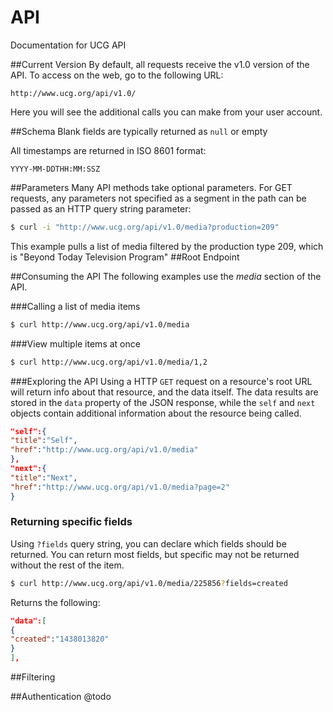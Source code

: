 # API
Documentation for UCG API

##Current Version
By default, all requests receive the v1.0 version of the API.
To access on the web, go to the following URL: 
```
http://www.ucg.org/api/v1.0/
```
Here you will see the additional calls you can make from your user account.

##Schema
Blank fields are typically returned as ```null``` or empty

All timestamps are returned in ISO 8601 format:
```
YYYY-MM-DDTHH:MM:SSZ
```

##Parameters
Many API methods take optional parameters. For GET requests, any parameters not specified as a segment in the path can be passed as an HTTP query string parameter:
```bash
$ curl -i "http://www.ucg.org/api/v1.0/media?production=209"
```
This example pulls a list of media filtered by the production type 209, which is "Beyond Today Television Program"
##Root Endpoint

##Consuming the API
The following examples use the *media* section of the API.

###Calling a list of media items
```bash
$ curl http://www.ucg.org/api/v1.0/media
```
###View multiple items at once
```bash
$ curl http://www.ucg.org/api/v1.0/media/1,2
```
###Exploring the API
Using a HTTP ```GET``` request on a resource's root URL will return info about that resource, and the data itself.
The data results are stored in the ```data``` property of the JSON response, while the ```self``` and ```next``` objects contain additional information about the resource being called.
```json
"self":{
"title":"Self",
"href":"http://www.ucg.org/api/v1.0/media"
},
"next":{
"title":"Next",
"href":"http://www.ucg.org/api/v1.0/media?page=2"
}
```
### Returning specific fields
Using ```?fields``` query string, you can declare which fields should be returned. You can return most fields, but specific may not be returned without the rest of the item.
```bash
$ curl http://www.ucg.org/api/v1.0/media/225856?fields=created
```
Returns the following: 
```json
"data":[
{
"created":"1438013820"
}
],
```
##Filtering

##Authentication
@todo

